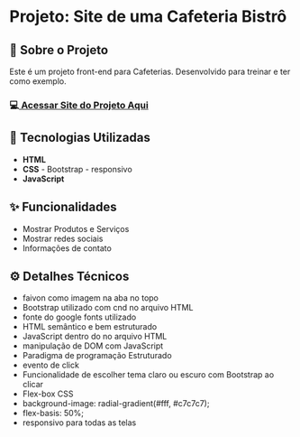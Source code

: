 <h1>Projeto: Site de uma Cafeteria Bistrô</h1>

<h2>📌 Sobre o Projeto</h2>
<p>Este é um projeto front-end para Cafeterias. Desenvolvido para treinar e ter como exemplo.</p>

<h3>💻<a href="https://deangelleses.github.io/cafe_e_bistro-HTML-CSS-Bootstrap-JavaScript/" target="_blank"> Acessar Site do Projeto Aqui</a></h3>

<h2>🚀 Tecnologias Utilizadas</h2>
<ul>
  <li><b>HTML</b></li>
  <li><b>CSS</b> - Bootstrap - responsivo</li>
  <li><b>JavaScript</b></li>
</ul>

<h2>✨ Funcionalidades</h2>
<ul>
  <li>Mostrar Produtos e Serviços</li>
  <li>Mostrar redes sociais</li>
  <li>Informações de contato</li>
</ul>

<h2>⚙️ Detalhes Técnicos</h2>
<ul>
  <li>faivon como imagem na aba no topo</li>
  <li>Bootstrap utilizado com cnd no arquivo HTML</li>
  <li>fonte do google fonts utilizado</li>
  <li>HTML semântico e bem estruturado</li>
  <li>JavaScript dentro do <scrpit> no arquivo HTML</li>
  <li>manipulação de DOM com JavaScript</li>
  <li>Paradigma de programação Estruturado</li>
  <li>evento de click</li>
  <li>Funcionalidade de escolher tema claro ou escuro com Bootstrap ao clicar</li>
  
  <li>Flex-box CSS</li>
  <li>background-image: radial-gradient(#fff, #c7c7c7);</li>
  <li>flex-basis: 50%;</li>
  <li>responsivo para todas as telas</li>
</ul>
